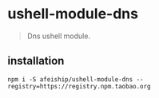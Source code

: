 # ushell-module-dns
> Dns ushell module.

## installation
```shell
npm i -S afeiship/ushell-module-dns --registry=https://registry.npm.taobao.org
```
